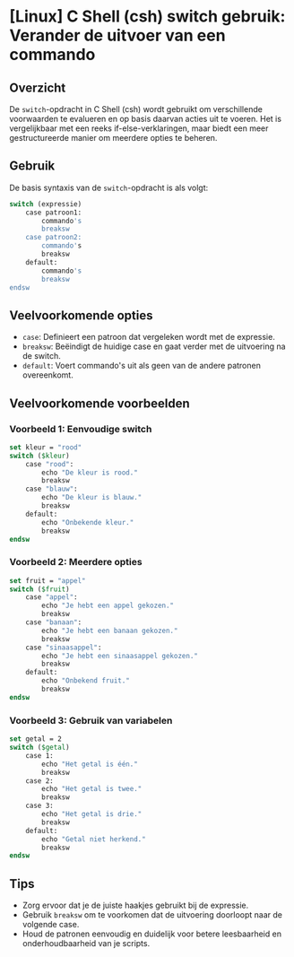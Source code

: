 # [Linux] C Shell (csh) switch gebruik: Verander de uitvoer van een commando

## Overzicht
De `switch`-opdracht in C Shell (csh) wordt gebruikt om verschillende voorwaarden te evalueren en op basis daarvan acties uit te voeren. Het is vergelijkbaar met een reeks if-else-verklaringen, maar biedt een meer gestructureerde manier om meerdere opties te beheren.

## Gebruik
De basis syntaxis van de `switch`-opdracht is als volgt:

```csh
switch (expressie)
    case patroon1:
        commando's
        breaksw
    case patroon2:
        commando's
        breaksw
    default:
        commando's
        breaksw
endsw
```

## Veelvoorkomende opties
- `case`: Definieert een patroon dat vergeleken wordt met de expressie.
- `breaksw`: Beëindigt de huidige case en gaat verder met de uitvoering na de switch.
- `default`: Voert commando's uit als geen van de andere patronen overeenkomt.

## Veelvoorkomende voorbeelden

### Voorbeeld 1: Eenvoudige switch
```csh
set kleur = "rood"
switch ($kleur)
    case "rood":
        echo "De kleur is rood."
        breaksw
    case "blauw":
        echo "De kleur is blauw."
        breaksw
    default:
        echo "Onbekende kleur."
        breaksw
endsw
```

### Voorbeeld 2: Meerdere opties
```csh
set fruit = "appel"
switch ($fruit)
    case "appel":
        echo "Je hebt een appel gekozen."
        breaksw
    case "banaan":
        echo "Je hebt een banaan gekozen."
        breaksw
    case "sinaasappel":
        echo "Je hebt een sinaasappel gekozen."
        breaksw
    default:
        echo "Onbekend fruit."
        breaksw
endsw
```

### Voorbeeld 3: Gebruik van variabelen
```csh
set getal = 2
switch ($getal)
    case 1:
        echo "Het getal is één."
        breaksw
    case 2:
        echo "Het getal is twee."
        breaksw
    case 3:
        echo "Het getal is drie."
        breaksw
    default:
        echo "Getal niet herkend."
        breaksw
endsw
```

## Tips
- Zorg ervoor dat je de juiste haakjes gebruikt bij de expressie.
- Gebruik `breaksw` om te voorkomen dat de uitvoering doorloopt naar de volgende case.
- Houd de patronen eenvoudig en duidelijk voor betere leesbaarheid en onderhoudbaarheid van je scripts.